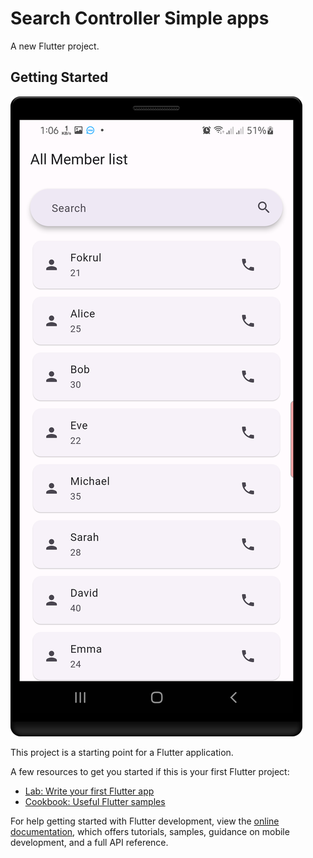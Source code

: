 # Search Controller Simple apps

A new Flutter project.

## Getting Started
![example image](https://github.com/fokrul511/Search-Controller-apps/blob/d13bff68b303623b773548e5ff95a6a73c5066a6/assets/search%20controller%20apps%20screenshot.png)

This project is a starting point for a Flutter application.

A few resources to get you started if this is your first Flutter project:

- [Lab: Write your first Flutter app](https://docs.flutter.dev/get-started/codelab)
- [Cookbook: Useful Flutter samples](https://docs.flutter.dev/cookbook)

For help getting started with Flutter development, view the
[online documentation](https://docs.flutter.dev/), which offers tutorials,
samples, guidance on mobile development, and a full API reference.
